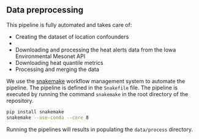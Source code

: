 ## Data preprocessing

This pipeline is fully automated and takes care of:
- Creating the dataset of location confounders
- 
- Downloading and processing the heat alerts data from the Iowa Environmental Mesonet API
- Downloading heat quantile metrics
- Processing and merging the data

We use the [snakemake](https://snakemake.readthedocs.io/en/stable/) workflow management system to automate the pipeline. The pipeline is defined in the `Snakefile` file. The pipeline is executed by running the command `snakemake` in the root directory of the repository.

```bash
pip install snakemake
snakemake --use-conda --core 8
```

Running the pipelines will results in populating the `data/process` directory.